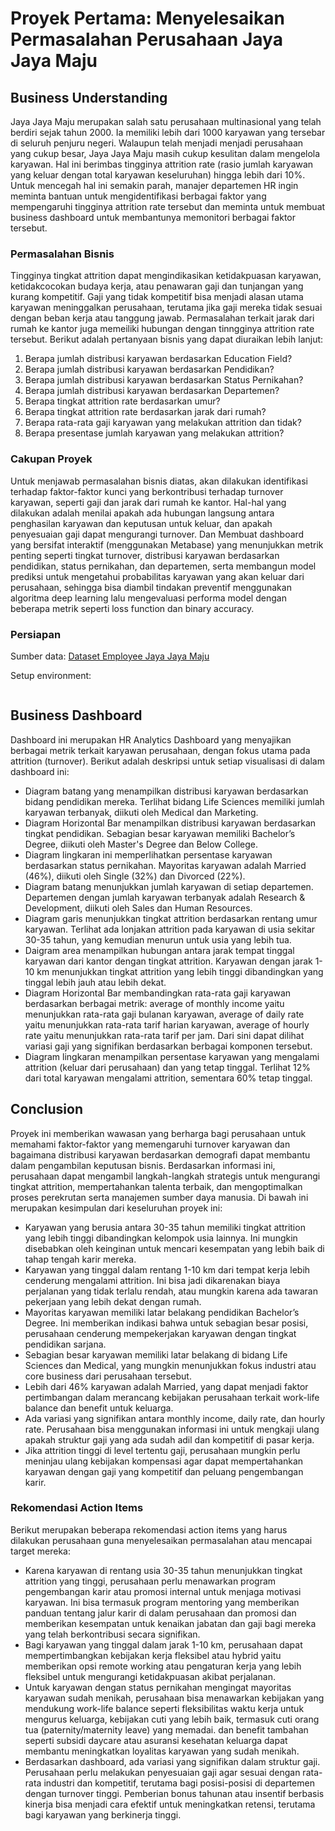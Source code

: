 # Proyek Pertama: Menyelesaikan Permasalahan Perusahaan Jaya Jaya Maju

## Business Understanding

Jaya Jaya Maju merupakan salah satu perusahaan multinasional yang telah berdiri sejak tahun 2000. Ia memiliki lebih dari 1000 karyawan yang tersebar di seluruh penjuru negeri. 
Walaupun telah menjadi menjadi perusahaan yang cukup besar, Jaya Jaya Maju masih cukup kesulitan dalam mengelola karyawan. Hal ini berimbas tingginya attrition rate (rasio jumlah karyawan yang keluar dengan total karyawan keseluruhan) hingga lebih dari 10%.
Untuk mencegah hal ini semakin parah, manajer departemen HR ingin meminta bantuan untuk mengidentifikasi berbagai faktor yang mempengaruhi tingginya attrition rate tersebut dan meminta untuk membuat business dashboard untuk membantunya memonitori berbagai faktor tersebut.

### Permasalahan Bisnis

Tingginya tingkat attrition dapat mengindikasikan ketidakpuasan karyawan, ketidakcocokan budaya kerja, atau penawaran gaji dan tunjangan yang kurang kompetitif. Gaji yang tidak kompetitif bisa menjadi alasan utama karyawan meninggalkan perusahaan, terutama jika gaji mereka tidak sesuai dengan beban kerja atau tanggung jawab. Permasalahan terkait jarak dari rumah ke kantor juga memeiliki hubungan dengan tinngginya attrition rate tersebut. Berikut adalah pertanyaan bisnis yang dapat diuraikan lebih lanjut:

1. Berapa jumlah distribusi karyawan berdasarkan Education Field?
2. Berapa jumlah distribusi karyawan berdasarkan Pendidikan?
3. Berapa jumlah distribusi karyawan berdasarkan Status Pernikahan?
4. Berapa jumlah distribusi karyawan berdasarkan Departemen?
5. Berapa tingkat attrition rate berdasarkan umur?
6. Berapa tingkat attrition rate berdasarkan jarak dari rumah?
7. Berapa rata-rata gaji karyawan yang melakukan attrition dan tidak?
8. Berapa presentase jumlah karyawan yang melakukan attrition?

### Cakupan Proyek

Untuk menjawab permasalahan bisnis diatas, akan dilakukan identifikasi terhadap faktor-faktor kunci yang berkontribusi terhadap turnover karyawan, seperti gaji dan jarak dari rumah ke kantor. Hal-hal yang dilakukan adalah menilai apakah ada hubungan langsung antara penghasilan karyawan dan keputusan untuk keluar, dan apakah penyesuaian gaji dapat mengurangi turnover. Dan Membuat dashboard yang bersifat interaktif (menggunakan Metabase) yang menunjukkan metrik penting seperti tingkat turnover, distribusi karyawan berdasarkan pendidikan, status pernikahan, dan departemen, serta membangun model prediksi untuk mengetahui probabilitas karyawan yang akan keluar dari perusahaan, sehingga bisa diambil tindakan preventif menggunakan algoritma deep learning lalu mengevaluasi performa model dengan beberapa metrik seperti loss function dan binary accuracy.

### Persiapan

Sumber data: <a href="https://github.com/dicodingacademy/dicoding_dataset/tree/main/employee">Dataset Employee Jaya Jaya Maju</a>

Setup environment:

```

```

## Business Dashboard

Dashboard ini merupakan HR Analytics Dashboard yang menyajikan berbagai metrik terkait karyawan perusahaan, dengan fokus utama pada attrition (turnover). Berikut adalah deskripsi untuk setiap visualisasi di dalam dashboard ini:

- Diagram batang yang menampilkan distribusi karyawan berdasarkan bidang pendidikan mereka. Terlihat bidang Life Sciences memiliki jumlah karyawan terbanyak, diikuti oleh Medical dan Marketing.
- Diagram Horizontal Bar menampilkan distribusi karyawan berdasarkan tingkat pendidikan. Sebagian besar karyawan memiliki Bachelor’s Degree, diikuti oleh Master's Degree dan Below College.
- Diagram lingkaran ini memperlihatkan persentase karyawan berdasarkan status pernikahan. Mayoritas karyawan adalah Married (46%), diikuti oleh Single (32%) dan Divorced (22%).
- Diagram batang menunjukkan jumlah karyawan di setiap departemen. Departemen dengan jumlah karyawan terbanyak adalah Research & Development, diikuti oleh Sales dan Human Resources.
- Diagram garis menunjukkan tingkat attrition berdasarkan rentang umur karyawan. Terlihat ada lonjakan attrition pada karyawan di usia sekitar 30-35 tahun, yang kemudian menurun untuk usia yang lebih tua.
- Daigram area menampilkan hubungan antara jarak tempat tinggal karyawan dari kantor dengan tingkat attrition. Karyawan dengan jarak 1-10 km menunjukkan tingkat attrition yang lebih tinggi dibandingkan yang tinggal lebih jauh atau lebih dekat.
- Diagram Horizontal Bar membandingkan rata-rata gaji karyawan berdasarkan berbagai metrik:
average of monthly income yaitu menunjukkan rata-rata gaji bulanan karyawan,
average of daily rate yaitu menunjukkan rata-rata tarif harian karyawan,
average of hourly rate yaitu menunjukkan rata-rata tarif per jam.
Dari sini dapat dilihat variasi gaji yang signifikan berdasarkan berbagai komponen tersebut.
- Diagram lingkaran menampilkan persentase karyawan yang mengalami attrition (keluar dari perusahaan) dan yang tetap tinggal. Terlihat 12% dari total karyawan mengalami attrition, sementara 60% tetap tinggal.

## Conclusion

Proyek ini memberikan wawasan yang berharga bagi perusahaan untuk memahami faktor-faktor yang memengaruhi turnover karyawan dan bagaimana distribusi karyawan berdasarkan demografi dapat membantu dalam pengambilan keputusan bisnis. Berdasarkan informasi ini, perusahaan dapat mengambil langkah-langkah strategis untuk mengurangi tingkat attrition, mempertahankan talenta terbaik, dan mengoptimalkan proses perekrutan serta manajemen sumber daya manusia. Di bawah ini merupakan kesimpulan dari keseluruhan proyek ini:

- Karyawan yang berusia antara 30-35 tahun memiliki tingkat attrition yang lebih tinggi dibandingkan kelompok usia lainnya. Ini mungkin disebabkan oleh keinginan untuk mencari kesempatan yang lebih baik di tahap tengah karir mereka.
- Karyawan yang tinggal dalam rentang 1-10 km dari tempat kerja lebih cenderung mengalami attrition. Ini bisa jadi dikarenakan biaya perjalanan yang tidak terlalu rendah, atau mungkin karena ada tawaran pekerjaan yang lebih dekat dengan rumah.
- Mayoritas karyawan memiliki latar belakang pendidikan Bachelor’s Degree. Ini memberikan indikasi bahwa untuk sebagian besar posisi, perusahaan cenderung mempekerjakan karyawan dengan tingkat pendidikan sarjana.
- Sebagian besar karyawan memiliki latar belakang di bidang Life Sciences dan Medical, yang mungkin menunjukkan fokus industri atau core business dari perusahaan tersebut.
- Lebih dari 46% karyawan adalah Married, yang dapat menjadi faktor pertimbangan dalam merancang kebijakan perusahaan terkait work-life balance dan benefit untuk keluarga.
- Ada variasi yang signifikan antara monthly income, daily rate, dan hourly rate. Perusahaan bisa menggunakan informasi ini untuk mengkaji ulang apakah struktur gaji yang ada sudah adil dan kompetitif di pasar kerja.
- Jika attrition tinggi di level tertentu gaji, perusahaan mungkin perlu meninjau ulang kebijakan kompensasi agar dapat mempertahankan karyawan dengan gaji yang kompetitif dan peluang pengembangan karir.

### Rekomendasi Action Items 

Berikut merupakan beberapa rekomendasi action items yang harus dilakukan perusahaan guna menyelesaikan permasalahan atau mencapai target mereka:

- Karena karyawan di rentang usia 30-35 tahun menunjukkan tingkat attrition yang tinggi, perusahaan perlu menawarkan program pengembangan karir atau promosi internal untuk menjaga motivasi karyawan. Ini bisa termasuk program mentoring yang memberikan panduan tentang jalur karir di dalam perusahaan dan promosi dan memberikan kesempatan untuk kenaikan jabatan dan gaji bagi mereka yang telah berkontribusi secara signifikan.
- Bagi karyawan yang tinggal dalam jarak 1-10 km, perusahaan dapat mempertimbangkan kebijakan kerja fleksibel atau hybrid yaitu memberikan opsi remote working atau pengaturan kerja yang lebih fleksibel untuk mengurangi ketidakpuasan akibat perjalanan.
- Untuk karyawan dengan status pernikahan mengingat mayoritas karyawan sudah menikah, perusahaan bisa menawarkan kebijakan yang mendukung work-life balance seperti fleksibilitas waktu kerja untuk mengurus keluarga, kebijakan cuti yang lebih baik, termasuk cuti orang tua (paternity/maternity leave) yang memadai. dan benefit tambahan seperti subsidi daycare atau asuransi kesehatan keluarga dapat membantu meningkatkan loyalitas karyawan yang sudah menikah.
- Berdasarkan dashboard, ada variasi yang signifikan dalam struktur gaji. Perusahaan perlu melakukan penyesuaian gaji agar sesuai dengan rata-rata industri dan kompetitif, terutama bagi posisi-posisi di departemen dengan turnover tinggi. Pemberian bonus tahunan atau insentif berbasis kinerja bisa menjadi cara efektif untuk meningkatkan retensi, terutama bagi karyawan yang berkinerja tinggi.
